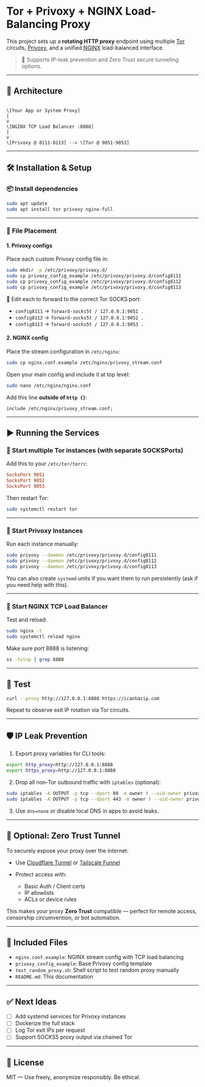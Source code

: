 # Tor + Privoxy + NGINX Load-Balancing Proxy

This project sets up a **rotating HTTP proxy** endpoint using multiple [Tor](https://www.torproject.org/) circuits, [Privoxy](https://www.privoxy.org/), and a unified [NGINX](https://nginx.org/) load-balanced interface.

> 🔐 Supports IP-leak prevention and Zero Trust secure tunneling options.

---

## 🧩 Architecture

```

\[Your App or System Proxy]
|
v
\[NGINX TCP Load Balancer :8888]
|
v
\[Privoxy @ 8111-8113] --> \[Tor @ 9051-9053]

````

---

## 🛠️ Installation & Setup

### 📦 Install dependencies

```bash
sudo apt update
sudo apt install tor privoxy nginx-full
````

---

### 📁 File Placement

#### 1. **Privoxy configs**

Place each custom Privoxy config file in:

```bash
sudo mkdir -p /etc/privoxy/privoxy.d/
sudo cp privoxy_config_example /etc/privoxy/privoxy.d/config8111
sudo cp privoxy_config_example /etc/privoxy/privoxy.d/config8112
sudo cp privoxy_config_example /etc/privoxy/privoxy.d/config8113
```

🔧 Edit each to forward to the correct Tor SOCKS port:

* `config8111` → `forward-socks5t / 127.0.0.1:9051 .`
* `config8112` → `forward-socks5t / 127.0.0.1:9052 .`
* `config8113` → `forward-socks5t / 127.0.0.1:9053 .`

#### 2. **NGINX config**

Place the stream configuration in `/etc/nginx`:

```bash
sudo cp nginx.conf.example /etc/nginx/privoxy_stream.conf
```

Open your main config and include it at top level:

```bash
sudo nano /etc/nginx/nginx.conf
```

Add this line **outside of `http {}`**:

```nginx
include /etc/nginx/privoxy_stream.conf;
```

---

## ▶️ Running the Services

### 🧯 Start multiple Tor instances (with separate SOCKSPorts)

Add this to your `/etc/tor/torrc`:

```ini
SocksPort 9051
SocksPort 9052
SocksPort 9053
```

Then restart Tor:

```bash
sudo systemctl restart tor
```

---

### 🚀 Start Privoxy Instances

Run each instance manually:

```bash
sudo privoxy --daemon /etc/privoxy/privoxy.d/config8111
sudo privoxy --daemon /etc/privoxy/privoxy.d/config8112
sudo privoxy --daemon /etc/privoxy/privoxy.d/config8113
```

You can also create `systemd` units if you want them to run persistently (ask if you need help with this).

---

### 🔁 Start NGINX TCP Load Balancer

Test and reload:

```bash
sudo nginx -t
sudo systemctl reload nginx
```

Make sure port 8888 is listening:

```bash
ss -tulnp | grep 8888
```

---

## 🧪 Test

```bash
curl --proxy http://127.0.0.1:8888 https://icanhazip.com
```

Repeat to observe exit IP rotation via Tor circuits.

---

## 🛡 IP Leak Prevention

1. Export proxy variables for CLI tools:

```bash
export http_proxy=http://127.0.0.1:8888
export https_proxy=http://127.0.0.1:8888
```

2. Drop all non-Tor outbound traffic with `iptables` (optional):

```bash
sudo iptables -A OUTPUT -p tcp --dport 80 -m owner ! --uid-owner privoxy -j DROP
sudo iptables -A OUTPUT -p tcp --dport 443 -m owner ! --uid-owner privoxy -j DROP
```

3. Use `dns=none` or disable local DNS in apps to avoid leaks.

---

## 🔐 Optional: Zero Trust Tunnel

To securely expose your proxy over the internet:

* Use [Cloudflare Tunnel](https://developers.cloudflare.com/cloudflare-one/connections/connect-apps/) or [Tailscale Funnel](https://tailscale.com/funnel)
* Protect access with:

  * Basic Auth / Client certs
  * IP allowlists
  * ACLs or device rules

This makes your proxy **Zero Trust** compatible — perfect for remote access, censorship circumvention, or bot automation.

---

## 📁 Included Files

* `nginx.conf.example`: NGINX stream config with TCP load balancing
* `privoxy_config_example`: Base Privoxy config template
* `test_random_proxy.sh`: Shell script to test random proxy manually
* `README.md`: This documentation

---

## ✅ Next Ideas

* [ ] Add systemd services for Privoxy instances
* [ ] Dockerize the full stack
* [ ] Log Tor exit IPs per request
* [ ] Support SOCKS5 proxy output via chained Tor

---

## 📜 License

MIT — Use freely, anonymize responsibly. Be ethical.

